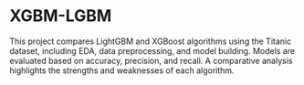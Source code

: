 # XGBM-LGBM
This project compares LightGBM and XGBoost algorithms using the Titanic dataset, including EDA, data preprocessing, and model building. Models are evaluated based on accuracy, precision, and recall. A comparative analysis highlights the strengths and weaknesses of each algorithm.

